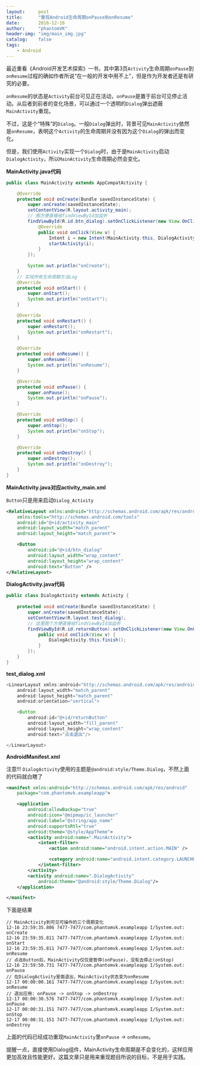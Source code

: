 ```yaml
---
layout:     post
title:      "重现Android生命周期onPause到onResume"
date:       2016-12-16
author:     "phantomVK"
header-img: "img/main_img.jpg"
catalog:    false
tags:
    - Android
---
```


最近重看《Android开发艺术探索》一书，其中第3页`Activity`生命周期`onPause`到`onResume`过程的确如作者所说“在一般的开发中用不上”，但是作为开发者还是有研究的必要。

`onResume`的状态是`Activity`前台可见正在活动，`onPause`是置于前台可见停止活动。从后者到前者的变化场景，可以通过一个透明的`Dialog`弹出遮蔽`MainActivity`重现。

不过，这是个“特殊”的`Dialog`。一般`Dialog`弹出时，背景可见`MainActivity`依然是`onResume`，表明这个`Activity`的生命周期并没有因为这个`Dialog`的弹出而变化。

但是，我们使用`Activity`实现一个`Dialog`时，由于是`MainActivity`启动`DialogActivity`，所以`MainActivity`生命周期必然会变化。


__MainActivity.java代码__


```java
public class MainActivity extends AppCompatActivity {

    @Override
    protected void onCreate(Bundle savedInstanceState) {
        super.onCreate(savedInstanceState);
        setContentView(R.layout.activity_main);
        // 图方便直接给findViewById加监听
        findViewById(R.id.btn_dialog).setOnClickListener(new View.OnClickListener() {
            @Override
            public void onClick(View v) {
                Intent i = new Intent(MainActivity.this, DialogActivity.class);
                startActivity(i);
            }
        });
        
        System.out.println("onCreate");
    }
    // 实现所有生命周期方法Log
    @Override
    protected void onStart() {
        super.onStart();
        System.out.println("onStart");
    }

    @Override
    protected void onRestart() {
        super.onRestart();
        System.out.println("onRestart");
    }

    @Override
    protected void onResume() {
        super.onResume();
        System.out.println("onResume");
    }

    @Override
    protected void onPause() {
        super.onPause();
        System.out.println("onPause");
    }

    @Override
    protected void onStop() {
        super.onStop();
        System.out.println("onStop");
    }

    @Override
    protected void onDestroy() {
        super.onDestroy();
        System.out.println("onDestroy");
    }
}
```

__MainActivity.java对应activity_main.xml__

`Button`只是用来启动`Dialog_Activity`

```xml
<RelativeLayout xmlns:android="http://schemas.android.com/apk/res/android"
    xmlns:tools="http://schemas.android.com/tools"
    android:id="@+id/activity_main"
    android:layout_width="match_parent"
    android:layout_height="match_parent">

    <Button
        android:id="@+id/btn_dialog"
        android:layout_width="wrap_content"
        android:layout_height="wrap_content"
        android:text="Button" />
</RelativeLayout>
```

__DialogActivity.java代码__

```java
public class DialogActivity extends Activity {
    
    protected void onCreate(Bundle savedInstanceState) {
        super.onCreate(savedInstanceState);
        setContentView(R.layout.test_dialog);
        // 这里图个方便直接给findViewById加监听
        findViewById(R.id.returnButton).setOnClickListener(new View.OnClickListener() {
            public void onClick(View v) {
                DialogActivity.this.finish();
            }
        });
    }
}
```

__test_dialog.xml__


```java
<LinearLayout xmlns:android="http://schemas.android.com/apk/res/android"
    android:layout_width="match_parent"
    android:layout_height="match_parent"
    android:orientation="vertical">

    <Button
        android:id="@+id/returnButton"
        android:layout_width="fill_parent"
        android:layout_height="wrap_content"
        android:text="点击退出"/>

</LinearLayout>
```


__AndroidManifest.xml__

注意!!! `DialogActivity`使用的主题是`@android:style/Theme.Dialog`，不然上面的代码就白瞎了

```xml
<manifest xmlns:android="http://schemas.android.com/apk/res/android"
    package="com.phantomvk.exampleapp">

    <application
        android:allowBackup="true"
        android:icon="@mipmap/ic_launcher"
        android:label="@string/app_name"
        android:supportsRtl="true"
        android:theme="@style/AppTheme">
        <activity android:name=".MainActivity">
            <intent-filter>
                <action android:name="android.intent.action.MAIN" />

                <category android:name="android.intent.category.LAUNCHER" />
            </intent-filter>
        </activity>
        <activity android:name=".DialogActivity"
            android:theme="@android:style/Theme.Dialog"/>
    </application>

</manifest>
```

下面是结果

```
// MainActivity到可见可操作的三个周期变化
12-16 23:59:35.806 7477-7477/com.phantomvk.exampleapp I/System.out: onCreate
12-16 23:59:35.811 7477-7477/com.phantomvk.exampleapp I/System.out: onStart
12-16 23:59:35.811 7477-7477/com.phantomvk.exampleapp I/System.out: onResume
// 点击Button后，MainActivity仅仅是暂停(onPause)，没有去停止(onStop)
12-16 23:59:50.731 7477-7477/com.phantomvk.exampleapp I/System.out: onPause
// 在DialogActivity里面退出，MainActivity状态变为onResume
12-17 00:00:00.161 7477-7477/com.phantomvk.exampleapp I/System.out: onResume
// 退出应用: onPause -> onStop -> onDestroy
12-17 00:00:30.576 7477-7477/com.phantomvk.exampleapp I/System.out: onPause
12-17 00:00:31.151 7477-7477/com.phantomvk.exampleapp I/System.out: onStop
12-17 00:00:31.151 7477-7477/com.phantomvk.exampleapp I/System.out: onDestroy
```

上面的代码已经成功重现`MainActivity`里`onPause` -> `onResume`。

提醒一点，直接使用Dialog组件，MainActivity生命周期是不会变化的，这样应用更加高效且性能更好。这篇文章只是用来重现题目所说的目标，不是用于实践。


